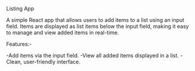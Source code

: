 Listing App

A simple React app that allows users to add items to a list using an input field. Items are displayed as list items below the input field, making it easy to manage and view added items in real-time.

Features:-

-Add items via the input field.
-View all added items displayed in a list.
-Clean, user-friendly interface.
